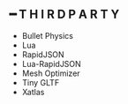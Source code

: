 ## ━ T H I R D  P A R T Y
  * Bullet Physics
  * Lua
  * RapidJSON
  * Lua-RapidJSON
  * Mesh Optimizer
  * Tiny GLTF
  * Xatlas
